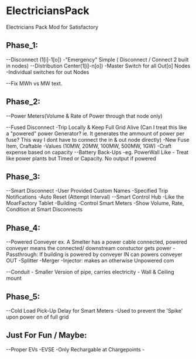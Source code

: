 # ElectriciansPack
Electricians Pack Mod for Satisfactory

## Phase_1:
  --Disconnect (1[i]-1[o]) 
	-"Emergency" Simple ( Disconnect / Connect 2 built in nodes)
  --Distribution Center(1[i]-n[o])
	-Master Switch for all Out[o] Nodes
	-Individual switches for out Nodes

  --Fix MWh vs MW text.

## Phase_2:

  --Power Meters(Volume & Rate of Power through that node only)

  --Fused Disconnect
	-Trip Locally & Keep Full Grid Alive
		(Can I treat this like a "powered" power Generator? ie. It generates the ammount of power per fuse?
                 This way I dont have to connect the in & out node directly)
	-New Fuse Item, Craftable
		-Values (10MW, 20MW, 100MW, 500MW, 1GW)
	-Craft expense based on capacity
  --Battery Back-Ups
	-eg. PowerWall Like
		- Treat like power plants but Timed or Capacity.
			No output if powered
## Phase_3:
  --Smart Disconnect
	-User Provided Custom Names
	-Specified Trip Notifications
	-Auto Reset (Attempt Interval)
  --Smart Control Hub
	-Like the MoarFactory Tablet
	-Building
	-Control Smart Meters
	-Show Volume, Rate, Condition at Smart Disconnects

## Phase_4:
  --Powered Conveyer
		ex. A Smelter has a power cable connected, 
                    powered conveyer means the connected/ downstream constuctor gets power
	-Passthrough: If building is powered by conveyer IN can powers conveyer OUT
		-Splitter
		-Merger
	-Injector: makes an otherwise Unpowered com
 

  --Conduit
	- Smaller Version of pipe, carries electricity
	- Wall & Ceiling mount

## Phase_5:
  --Cold Load Pick-Up Delay for Smart Meters
	-Used to prevent the 'Spike' upon power on of full grid

## Just For Fun / Maybe:
  --Proper EVs
	-EVSE
	-Only Rechargable at Chargepoints
	- 




